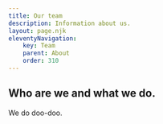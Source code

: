 ```yaml
---
title: Our team
description: Information about us.
layout: page.njk
eleventyNavigation:
    key: Team
    parent: About
    order: 310
---
```


## Who are we and what we do.

We do doo-doo.